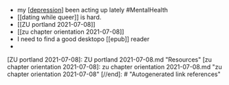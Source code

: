 - my [[depression]] been acting up lately #MentalHealth
- [[dating while queer]] is hard. 
- [[ZU portland 2021-07-08]]
- [[zu chapter orientation 2021-07-08]]
- I need to find a good desktopo [[epub]] reader
- 

[//begin]: # "Autogenerated link references for markdown compatibility"
[depression]: depression.md "depression"
[ZU portland 2021-07-08]: ZU portland 2021-07-08.md "Resources"
[zu chapter orientation 2021-07-08]: zu chapter orientation 2021-07-08.md "zu chapter orientation 2021-07-08"
[//end]: # "Autogenerated link references"

